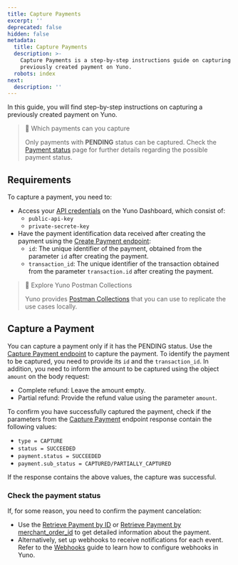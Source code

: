 ```yaml
---
title: Capture Payments
excerpt: ''
deprecated: false
hidden: false
metadata:
  title: Capture Payments
  description: >-
    Capture Payments is a step-by-step instructions guide on capturing a
    previously created payment on Yuno.
  robots: index
next:
  description: ''
---
```

In this guide, you will find step-by-step instructions on capturing a previously created payment on Yuno.

> 🚧 Which payments can you capture
> 
> Only payments with **PENDING** status can be captured. Check the [Payment status](https://docs.y.uno/docs/payment-status) page for further details regarding the possible payment status.


## Requirements

To capture a payment, you need to:

* Access your [API credentials](doc:developers-credentials) on the Yuno Dashboard, which consist of:
  * `public-api-key`
  * `private-secrete-key`
* Have the payment identification data received after creating the payment using the [Create Payment endpoint](ref:create-payment):
  * `id`: The unique identifier of the payment, obtained from the parameter `id` after creating the payment.
  * `transaction_id`: The unique identifier of the transaction obtained from the parameter `transaction.id` after creating the payment.

> 📘 Explore Yuno Postman Collections
>
> Yuno provides [Postman Collections](/reference/postman-collections) that you can use to replicate the use cases locally.


## Capture a Payment

You can capture a payment only if it has the PENDING status. Use the [Capture Payment endpoint](ref:capture-authorization) to capture the payment. To identify the payment to be captured, you need to provide its `id` and the `transaction_id`. In addition, you need to inform the amount to be captured using the object `amount` on the body request:

* Complete refund: Leave the amount empty.
* Partial refund: Provide the refund value using the parameter `amount`.

To confirm you have successfully captured the payment, check if the parameters from the [Capture Payment](doc:capture-authorization) endpoint response contain the following values:

* `type = CAPTURE`
* `status = SUCCEEDED`
* `payment.status = SUCCEEDED`
* `payment.sub_status = CAPTURED/PARTIALLY_CAPTURED`

If the response contains the above values, the capture was successful.

### Check the payment status

If, for some reason, you need to confirm the payment cancelation:

* Use the [Retrieve Payment by ID](ref:retrieve-payment-by-id) or [Retrieve Payment by merchant\_order\_id](ref:retrieve-payment-by-merchant_order_id) to get detailed information about the payment.
* Alternatively, set up webhooks to receive notifications for each event. Refer to the [Webhooks](doc:configuring-yuno-webhooks) guide to learn how to configure webhooks in Yuno.